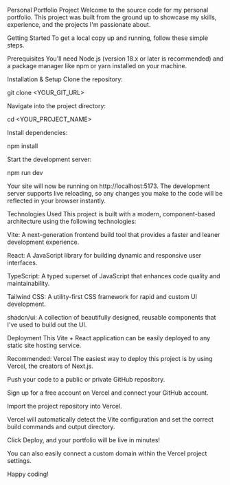 Personal Portfolio Project
Welcome to the source code for my personal portfolio. This project was built from the ground up to showcase my skills, experience, and the projects I'm passionate about.

Getting Started
To get a local copy up and running, follow these simple steps.

Prerequisites
You'll need Node.js (version 18.x or later is recommended) and a package manager like npm or yarn installed on your machine.

Installation & Setup
Clone the repository:

git clone <YOUR_GIT_URL>

Navigate into the project directory:

cd <YOUR_PROJECT_NAME>

Install dependencies:

npm install

Start the development server:

npm run dev

Your site will now be running on http://localhost:5173. The development server supports live reloading, so any changes you make to the code will be reflected in your browser instantly.

Technologies Used
This project is built with a modern, component-based architecture using the following technologies:

Vite: A next-generation frontend build tool that provides a faster and leaner development experience.

React: A JavaScript library for building dynamic and responsive user interfaces.

TypeScript: A typed superset of JavaScript that enhances code quality and maintainability.

Tailwind CSS: A utility-first CSS framework for rapid and custom UI development.

shadcn/ui: A collection of beautifully designed, reusable components that I've used to build out the UI.

Deployment
This Vite + React application can be easily deployed to any static site hosting service.

Recommended: Vercel
The easiest way to deploy this project is by using Vercel, the creators of Next.js.

Push your code to a public or private GitHub repository.

Sign up for a free account on Vercel and connect your GitHub account.

Import the project repository into Vercel.

Vercel will automatically detect the Vite configuration and set the correct build commands and output directory.

Click Deploy, and your portfolio will be live in minutes!

You can also easily connect a custom domain within the Vercel project settings.

Happy coding!